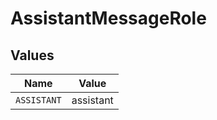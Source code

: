 # AssistantMessageRole


## Values

| Name        | Value       |
| ----------- | ----------- |
| `ASSISTANT` | assistant   |